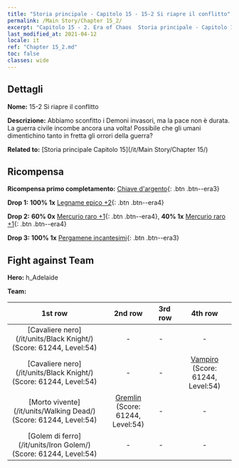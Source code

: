 ```yaml
---
title: "Storia principale - Capitolo 15 - 15-2 Si riapre il conflitto"
permalink: /Main Story/Chapter 15_2/
excerpt: "Capitolo 15 - 2. Era of Chaos  Storia principale - Capitolo 15_2. 15-2 Si riapre il conflitto"
last_modified_at: 2021-04-12
locale: it
ref: "Chapter 15_2.md"
toc: false
classes: wide
---
```


## Dettagli

 **Nome:** 15-2 Si riapre il conflitto

 **Descrizione:** Abbiamo sconfitto i Demoni invasori, ma la pace non è durata. La guerra civile incombe ancora una volta! Possibile che gli umani dimentichino tanto in fretta gli orrori della guerra?

 **Related to:** [Storia principale Capitolo 15](/it/Main Story/Chapter 15/)

## Ricompensa

 **Ricompensa primo completamento:** [Chiave d'argento](/it/Items/con_693/){: .btn .btn--era3}

 **Drop 1:** **100% 1x** [Legname epico +2](/it/Items/mat_48/){: .btn .btn--era4}

 **Drop 2:** **60% 0x** [Mercurio raro +1](/it/Items/mat_42/){: .btn .btn--era4}, **40% 1x** [Mercurio raro +1](/it/Items/mat_42/){: .btn .btn--era4}

 **Drop 3:** **100% 1x** [Pergamene incantesimi](/it/Items/con_694/){: .btn .btn--era3}


## Fight against Team
 **Hero:** h_Adelaide

 **Team:**


  | 1st row | 2nd row | 3rd row | 4th row |
  |:----:|:----:|:----|:----:|
  | [Cavaliere nero](/it/units/Black Knight/) (Score: 61244, Level:54)  | - | - | - |
  | [Cavaliere nero](/it/units/Black Knight/) (Score: 61244, Level:54)  | - | - | [Vampiro](/it/units/Vampire/) (Score: 61244, Level:54)  |
  | [Morto vivente](/it/units/Walking Dead/) (Score: 61244, Level:54)  | [Gremlin](/it/units/Gremlin/) (Score: 61244, Level:54)  | - | - |
  | [Golem di ferro](/it/units/Iron Golem/) (Score: 61244, Level:54)  | - | - | - |


